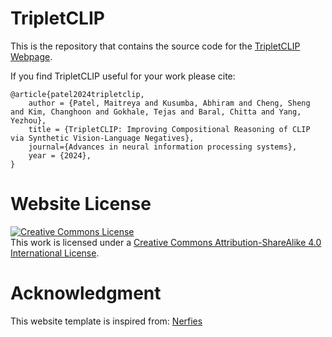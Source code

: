 # TripletCLIP

This is the repository that contains the source code for the [TripletCLIP Webpage](https://tripletclip.github.com/).

If you find TripletCLIP useful for your work please cite:
```
@article{patel2024tripletclip,
    author = {Patel, Maitreya and Kusumba, Abhiram and Cheng, Sheng and Kim, Changhoon and Gokhale, Tejas and Baral, Chitta and Yang, Yezhou},
    title = {TripletCLIP: Improving Compositional Reasoning of CLIP via Synthetic Vision-Language Negatives},
    journal={Advances in neural information processing systems},
    year = {2024},
}
```

# Website License
<a rel="license" href="http://creativecommons.org/licenses/by-sa/4.0/"><img alt="Creative Commons License" style="border-width:0" src="https://i.creativecommons.org/l/by-sa/4.0/88x31.png" /></a><br />This work is licensed under a <a rel="license" href="http://creativecommons.org/licenses/by-sa/4.0/">Creative Commons Attribution-ShareAlike 4.0 International License</a>.


# Acknowledgment
This website template is inspired from: <a href="https://github.com/nerfies/nerfies.github.io">Nerfies</a>